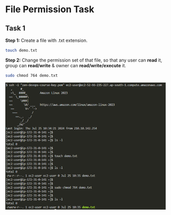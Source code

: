 # File Permission Task

## Task 1

**Step 1:** Create a file with .txt extension.

```bash
touch demo.txt
```

**Step 2:** Change the permission set of that file, so that any user can **read** it, group can **read/write** & owner can **read/write/execute** it.

```bash
sudo chmod 764 demo.txt
```

![Output](./output.png)
